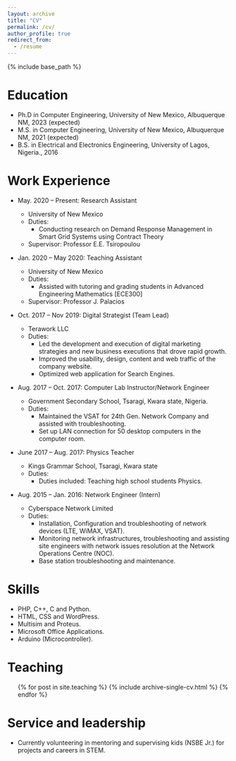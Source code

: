 ```yaml
---
layout: archive
title: "CV"
permalink: /cv/
author_profile: true
redirect_from:
  - /resume
---
```


{% include base_path %}

Education
======
* Ph.D in Computer Engineering, University of New Mexico, Albuquerque NM, 2023 (expected)
* M.S. in Computer Engineering, University of New Mexico, Albuquerque NM, 2021 (expected)
* B.S. in Electrical and Electronics Engineering, University of Lagos, Nigeria., 2016


Work Experience
======
* May. 2020 – Present: Research Assistant
  * University of New Mexico
  * Duties: 
    - Conducting research on Demand Response Management in Smart Grid Systems using Contract Theory
  * Supervisor: Professor E.E. Tsiropoulou

* Jan. 2020 – May 2020: Teaching Assistant
  * University of New Mexico
  * Duties: 
    - Assisted with tutoring and grading students in Advanced Engineering Mathematics [ECE300]
  * Supervisor: Professor J. Palacios
  
* Oct. 2017 – Nov 2019: Digital Strategist (Team Lead)
  * Terawork LLC
  * Duties:
    -	Led the development and execution of digital marketing strategies and new business executions that drove rapid growth.
    -	Improved the usability, design, content and web traffic of the company website.
    -	Optimized web application for Search Engines.
  

* Aug. 2017 – Oct. 2017: Computer Lab Instructor/Network Engineer
  * Government Secondary School, Tsaragi, Kwara state, Nigeria.
  * Duties:
    -	Maintained the VSAT for 24th Gen. Network Company and assisted with troubleshooting.
    -	Set up LAN connection for 50 desktop computers in the computer room.

* June 2017 – Aug. 2017: Physics Teacher
  * Kings Grammar School, Tsaragi, Kwara state
  * Duties:
    - Duties included: Teaching high school students Physics.
 

* Aug. 2015 – Jan. 2016: Network Engineer (Intern)
  * Cyberspace Network Limited
  * Duties:
    -	Installation, Configuration and troubleshooting of network devices (LTE, WiMAX, VSAT).
    -	Monitoring network infrastructures, troubleshooting and assisting site engineers with network issues resolution at the Network Operations Centre (NOC).
    -	Base station troubleshooting and maintenance.

 
Skills
======
*	PHP, C++, C and Python.
*	HTML, CSS and WordPress.
*	Multisim and Proteus.
*	Microsoft Office Applications.
*	Arduino (Microcontroller).

  
Teaching
======
  <ul>{% for post in site.teaching %}
    {% include archive-single-cv.html %}
  {% endfor %}</ul>
  
  
Service and leadership
======
* Currently volunteering in mentoring and supervising kids (NSBE Jr.) for projects and careers in STEM.
